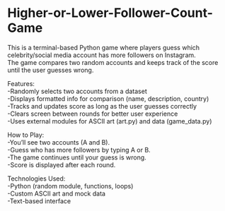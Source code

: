 # Higher-or-Lower-Follower-Count-Game
 This is a terminal-based Python game where players guess which celebrity/social media account has more followers on Instagram. 
 <br>The game compares two random accounts and keeps track of the score until the user guesses wrong.

 Features:
<br>-Randomly selects two accounts from a dataset
<br>-Displays formatted info for comparison (name, description, country)
<br>-Tracks and updates score as long as the user guesses correctly
<br>-Clears screen between rounds for better user experience
<br>-Uses external modules for ASCII art (art.py) and data (game_data.py)

 How to Play:
<br>-You’ll see two accounts (A and B).
<br>-Guess who has more followers by typing A or B.
<br>-The game continues until your guess is wrong.
<br>-Score is displayed after each round.

Technologies Used:
<br>-Python (random module, functions, loops)
<br>-Custom ASCII art and mock data
<br>-Text-based interface
